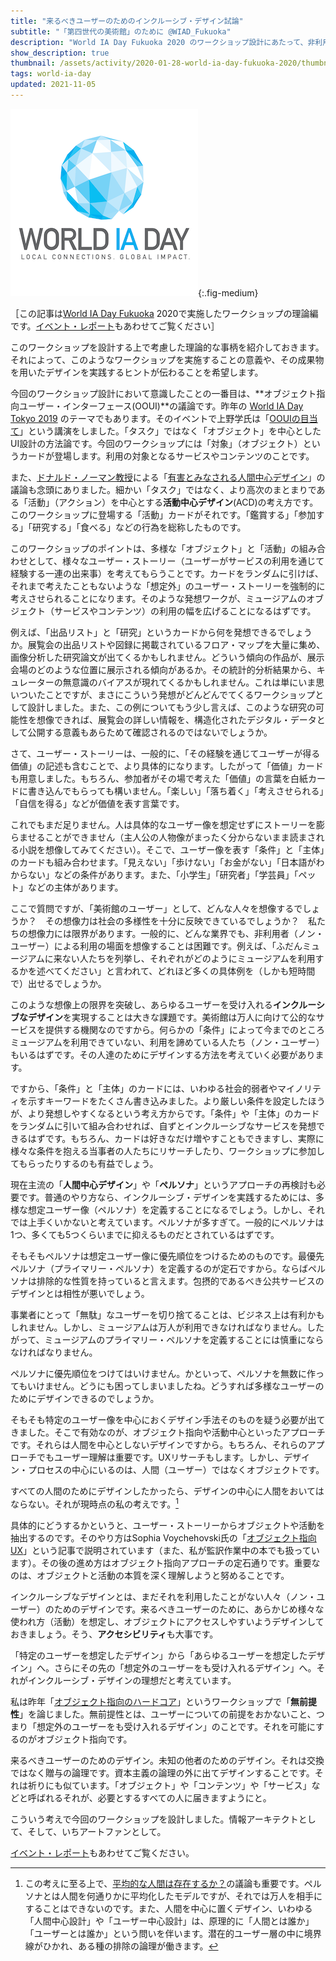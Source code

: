 ```yaml
---
title: "来るべきユーザーのためのインクルーシブ・デザイン試論"
subtitle: "「第四世代の美術館」のために @WIAD_Fukuoka"
description: "World IA Day Fukuoka 2020 のワークショップ設計にあたって、非利用者（ノン・ユーザー）のためのデザインの可能性を模索しました。"
show_description: true
thumbnail: /assets/activity/2020-01-28-world-ia-day-fukuoka-2020/thumbnail.png
tags: world-ia-day
updated: 2021-11-05
---
```


![World IA Day のロゴ](/assets/activity/2020-01-28-world-ia-day-fukuoka-2020/thumbnail.png){:.fig-medium}

［この記事は[World IA Day Fukuoka](https://hideishi.com/world-ia-day/) 2020で実施したワークショップの理論編です。[イベント・レポート](/activity/2020/01/28/world-ia-day-fukuoka-2020.html)もあわせてご覧ください］

このワークショップを設計する上で考慮した理論的な事柄を紹介しておきます。それによって、このようなワークショップを実施することの意義や、その成果物を用いたデザインを実践するヒントが伝わることを希望します。

今回のワークショップ設計において意識したことの一番目は、**オブジェクト指向ユーザー・インターフェース(OOUI)**の議論です。昨年の [World IA Day Tokyo 2019](https://www.worldiaday.org/events/tokyo/2019) のテーマでもあります。そのイベントで上野学氏は「[OOUIの目当て](https://www.sociomedia.co.jp/8740)」という講演をしました。「タスク」ではなく「オブジェクト」を中心としたUI設計の方法論です。今回のワークショップには「対象」（オブジェクト）というカードが登場します。利用の対象となるサービスやコンテンツのことです。

また、[ドナルド・ノーマン教授](https://ja.wikipedia.org/wiki/%E3%83%89%E3%83%8A%E3%83%AB%E3%83%89%E3%83%BB%E3%83%8E%E3%83%BC%E3%83%9E%E3%83%B3)による「[有害とみなされる人間中心デザイン](https://jnd.org/human-centered_design_considered_harmful/)」の議論も念頭にありました。細かい「タスク」ではなく、より高次のまとまりである「活動」（アクション）を中心とする**活動中心デザイン**(ACD)の考え方です。このワークショップに登場する「活動」カードがそれです。「鑑賞する」「参加する」「研究する」「食べる」などの行為を総称したものです。

このワークショップのポイントは、多様な「オブジェクト」と「活動」の組み合わせとして、様々なユーザー・ストーリー（ユーザーがサービスの利用を通じて経験する一連の出来事）を考えてもらうことです。カードをランダムに引けば、それまで考えたこともないような「想定外」のユーザー・ストーリーを強制的に考えさせられることになります。そのような発想ワークが、ミュージアムのオブジェクト（サービスやコンテンツ）の利用の幅を広げることになるはずです。

例えば、「出品リスト」と「研究」というカードから何を発想できるでしょうか。展覧会の出品リストや図録に掲載されているフロア・マップを大量に集め、画像分析した研究論文が出てくるかもしれません。どういう傾向の作品が、展示会場のどのような位置に展示される傾向があるか。その統計的分析結果から、キュレーターの無意識のバイアスが現れてくるかもしれません。これは単にいま思いついたことですが、まさにこういう発想がどんどんでてくるワークショップとして設計しました。また、この例についてもう少し言えば、このような研究の可能性を想像できれば、展覧会の詳しい情報を、構造化されたデジタル・データとして公開する意義もあらためて確認されるのではないでしょうか。

さて、ユーザー・ストーリーは、一般的に、「その経験を通じてユーザーが得る価値」の記述も含むことで、より具体的になります。したがって「価値」カードも用意しました。もちろん、参加者がその場で考えた「価値」の言葉を白紙カードに書き込んでもらっても構いません。「楽しい」「落ち着く」「考えさせられる」「自信を得る」などが価値を表す言葉です。

これでもまだ足りません。人は具体的なユーザー像を想定せずにストーリーを膨らませることができません（主人公の人物像がまったく分からないまま読まされる小説を想像してみてください）。そこで、ユーザー像を表す「条件」と「主体」のカードも組み合わせます。「見えない」「歩けない」「お金がない」「日本語がわからない」などの条件があります。また、「小学生」「研究者」「学芸員」「ペット」などの主体があります。

ここで質問ですが、「美術館のユーザー」として、どんな人々を想像するでしょうか？　その想像力は社会の多様性を十分に反映できているでしょうか？　私たちの想像力には限界があります。一般的に、どんな業界でも、非利用者（ノン・ユーザー）による利用の場面を想像することは困難です。例えば、「ふだんミュージアムに来ない人たちを列挙し、それぞれがどのようにミュージアムを利用するかを述べてください」と言われて、どれほど多くの具体例を（しかも短時間で）出せるでしょうか。

このような想像上の限界を突破し、あらゆるユーザーを受け入れる**インクルーシブなデザイン**を実現することは大きな課題です。美術館は万人に向けて公的なサービスを提供する機関なのですから。何らかの「条件」によって今までのところミュージアムを利用できていない、利用を諦めている人たち（ノン・ユーザー）もいるはずです。その人達のためにデザインする方法を考えていく必要があります。

ですから、「条件」と「主体」のカードには、いわゆる社会的弱者やマイノリティを示すキーワードをたくさん書き込みました。より厳しい条件を設定したほうが、より発想しやすくなるという考え方からです。「条件」や「主体」のカードをランダムに引いて組み合わせれば、自ずとインクルーシブなサービスを発想できるはずです。もちろん、カードは好きなだけ増やすこともできますし、実際に様々な条件を抱える当事者の人たちにリサーチしたり、ワークショップに参加してもらったりするのも有益でしょう。

現在主流の「**人間中心デザイン**」や「**ペルソナ**」というアプローチの再検討も必要です。普通のやり方なら、インクルーシブ・デザインを実践するためには、多様な想定ユーザー像（ペルソナ）を定義することになるでしょう。しかし、それでは上手くいかないと考えています。ペルソナが多すぎて。一般的にペルソナは1つ、多くても5つくらいまでに抑えるものだとされているはずです。

そもそもペルソナは想定ユーザー像に優先順位をつけるためのものです。最優先ペルソナ（プライマリー・ペルソナ）を定義するのが定石ですから。ならばペルソナは排除的な性質を持っていると言えます。包摂的であるべき公共サービスのデザインとは相性が悪いでしょう。

事業者にとって「無駄」なユーザーを切り捨てることは、ビジネス上は有利かもしれません。しかし、ミュージアムは万人が利用できなければなりません。したがって、ミュージアムのプライマリー・ペルソナを定義することには慎重にならなければなりません。

ペルソナに優先順位をつけてはいけません。かといって、ペルソナを無数に作ってもいけません。どうにも困ってしまいましたね。どうすれば多様なユーザーのためにデザインできるのでしょうか。

そもそも特定のユーザー像を中心におくデザイン手法そのものを疑う必要が出てきました。そこで有効なのが、オブジェクト指向や活動中心といったアプローチです。それらは人間を中心としないデザインですから。もちろん、それらのアプローチでもユーザー理解は重要です。UXリサーチもします。しかし、デザイン・プロセスの中心にいるのは、人間（ユーザー）ではなくオブジェクトです。

すべての人間のためにデザインしたかったら、デザインの中心に人間をおいてはならない。それが現時点の私の考えです。[^average]

[^average]: この考えに至る上で、[平均的な人間は存在するか？](/blog/2018/03/22/average.html)の議論も重要です。ペルソナとは人間を何通りかに平均化したモデルですが、それでは万人を相手にすることはできないのです。また、人間を中心に置くデザイン、いわゆる「人間中心設計」や「ユーザー中心設計」は、原理的に「人間とは誰か」「ユーザーとは誰か」という問いを伴います。潜在的ユーザー層の中に境界線がひかれ、ある種の排除の論理が働きます。

具体的にどうするかというと、ユーザー・ストーリーからオブジェクトや活動を抽出するのです。そのやり方はSophia Voychehovski氏の「[オブジェクト指向UX](https://postd.cc/object-oriented-ux/)」という記事で説明されています（また、私が監訳作業中の本でも扱っています）。その後の進め方はオブジェクト指向アプローチの定石通りです。重要なのは、オブジェクトと活動の本質を深く理解しようと努めることです。

インクルーシブなデザインとは、まだそれを利用したことがない人々（ノン・ユーザー）のためのデザインです。来るべきユーザーのために、あらかじめ様々な使われ方（活動）を想定し、オブジェクトにアクセスしやすいようデザインしておきましょう。そう、**アクセシビリティ**も大事です。

「特定のユーザーを想定したデザイン」から「あらゆるユーザーを想定したデザイン」へ。さらにその先の「想定外のユーザーをも受け入れるデザイン」へ。それがインクルーシブ・デザインの理想だと考えています。

私は昨年「[オブジェクト指向のハードコア](https://www.zerobase.jp/salon/2019/05/25/hardcore-oo.html)」というワークショップで「**無前提性**」を論じました。無前提性とは、ユーザーについての前提をおかないこと、つまり「想定外のユーザーをも受け入れるデザイン」のことです。それを可能にするのがオブジェクト指向です。

来るべきユーザーのためのデザイン。未知の他者のためのデザイン。それは交換ではなく贈与の論理です。資本主義の論理の外に出てデザインすることです。それは祈りにも似ています。「オブジェクト」や「コンテンツ」や「サービス」などと呼ばれるそれが、必要とするすべての人に届きますようにと。

こういう考えで今回のワークショップを設計しました。情報アーキテクトとして、そして、いちアートファンとして。

[イベント・レポート](/activity/2020/01/28/world-ia-day-fukuoka-2020.html)もあわせてご覧ください。
